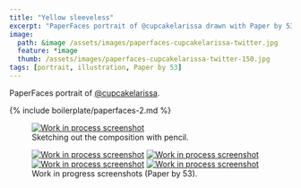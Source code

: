```yaml
---
title: "Yellow sleeveless"
excerpt: "PaperFaces portrait of @cupcakelarissa drawn with Paper by 53 on an iPad."
image: 
  path: &image /assets/images/paperfaces-cupcakelarissa-twitter.jpg 
  feature: *image
  thumb: /assets/images/paperfaces-cupcakelarissa-twitter-150.jpg
tags: [portrait, illustration, Paper by 53]
---
```


PaperFaces portrait of <a href="http://twitter.com/cupcakelarissa">@cupcakelarissa</a>.

{% include boilerplate/paperfaces-2.md %}

<figure>
	<a href="{{ site.url }}/assets/images/paperfaces-cupcakelarissa-process-1-lg.jpg"><img src="{{ site.url }}/assets/images/paperfaces-cupcakelarissa-process-1-750.jpg" alt="Work in process screenshot"></a>
	<figcaption>Sketching out the composition with pencil.</figcaption>
</figure>

<figure class="half">
	<a href="{{ site.url }}/assets/images/paperfaces-cupcakelarissa-process-2-lg.jpg"><img src="{{ site.url }}/assets/images/paperfaces-cupcakelarissa-process-2-600.jpg" alt="Work in process screenshot"></a>
	<a href="{{ site.url }}/assets/images/paperfaces-cupcakelarissa-process-3-lg.jpg"><img src="{{ site.url }}/assets/images/paperfaces-cupcakelarissa-process-3-600.jpg" alt="Work in process screenshot"></a>
	<a href="{{ site.url }}/assets/images/paperfaces-cupcakelarissa-process-4-lg.jpg"><img src="{{ site.url }}/assets/images/paperfaces-cupcakelarissa-process-4-600.jpg" alt="Work in process screenshot"></a>
	<a href="{{ site.url }}/assets/images/paperfaces-cupcakelarissa-process-5-lg.jpg"><img src="{{ site.url }}/assets/images/paperfaces-cupcakelarissa-process-5-600.jpg" alt="Work in process screenshot"></a>
	<figcaption>Work in progress screenshots (Paper by 53).</figcaption>
</figure>
